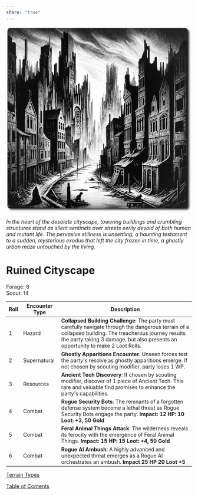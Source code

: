 ```yaml
---
share: "true"
---
```

![city-scape](./city-scape.png)    
    
*In the heart of the desolate cityscape, towering buildings and crumbling structures stand as silent sentinels over streets eerily devoid of both human and mutant life. The pervasive stillness is unsettling, a haunting testament to a sudden, mysterious exodus that left the city frozen in time, a ghostly urban maze untouched by the living.*    
    
# Ruined Cityscape    
    
Forage: 8    
Scout: 14    

| Roll | Encounter Type | Description |    
| ---- | ---- | ---- |    
| 1 | Hazard | **Collapsed Building Challenge**: The party must carefully navigate through the dangerous terrain of a collapsed building. The treacherous journey results the party taking 3 damage, but also presents an opportunity to make 2 Loot Rolls. |    
| 2 | Supernatural | **Ghostly Apparitions Encounter**: Unseen forces test the party's resolve as ghostly apparitions emerge. If not chosen by scouting modifier, party loses 1 WP. |    
| 3 | Resources | **Ancient Tech Discovery**: If chosen by scouting modifier, discover of 1 piece of Ancient Tech. This rare and valuable find promises to enhance the party's capabilities. |    
| 4 | Combat | **Rogue Security Bots**: The remnants of a forgotten defense system become a lethal threat as Rogue Security Bots engage the party. **Impact: 12 HP: 10 Loot: +3, 50 Gold** |    
| 5 | Combat | **Feral Animal Things Attack**: The wilderness reveals its ferocity with the emergence of Feral Animal Things. **Impact: 15 HP: 15 Loot: +4, 50 Gold** |    
| 6 | Combat | **Rogue AI Ambush**: A highly advanced and unexpected threat emerges as a Rogue AI orchestrates an ambush.  **Impact 25 HP 20 Loot +5** |

[Terrain Types](./Terrain-Types.html)    
    
[Table of Contents](./Table-of-Contents.html)